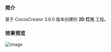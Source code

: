 ### 简介
基于 CocosCreator 3.6.0 版本创建的 **2D 灯光** 工程。

### 效果预览
![image](../../../gif/202202/2022022415.gif)